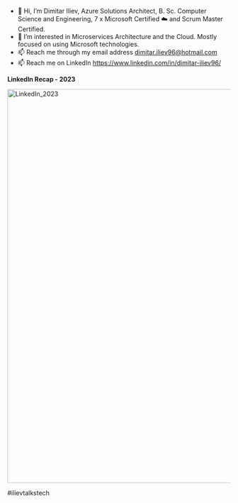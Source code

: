 - 👋 Hi, I’m Dimitar Iliev, Azure Solutions Architect, B. Sc. Computer Science and Engineering, 7 x Microsoft Certified ☁️ and Scrum Master Certified.
- 👀 I’m interested in Microservices Architecture and the Cloud. Mostly focused on using Microsoft technologies.
- 📫 Reach me through my email address dimitar.iliev96@hotmail.com
- 📫 Reach me on LinkedIn https://www.linkedin.com/in/dimitar-iliev96/

**LinkedIn Recap - 2023**

<img width="888" alt="LinkedIn_2023" src="https://github.com/DimitarIliev/DimitarIliev/assets/17962727/b24e2501-1ff5-4dbb-b226-b5c322db6452">

#ilievtalkstech
<!---
DimitarIliev/DimitarIliev is a ✨ special ✨ repository because its `README.md` (this file) appears on your GitHub profile.
You can click the Preview link to take a look at your changes.
--->
